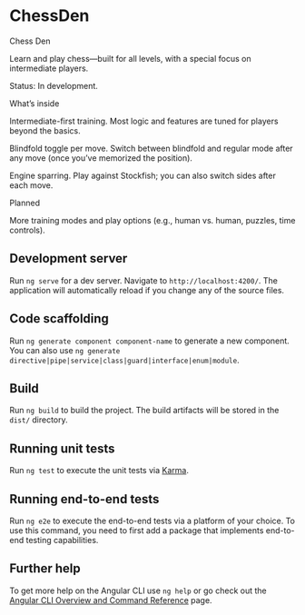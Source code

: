 # ChessDen

Chess Den

Learn and play chess—built for all levels, with a special focus on intermediate players.

Status: In development.

What’s inside

Intermediate-first training. Most logic and features are tuned for players beyond the basics.

Blindfold toggle per move. Switch between blindfold and regular mode after any move (once you’ve memorized the position).

Engine sparring. Play against Stockfish; you can also switch sides after each move.

Planned

More training modes and play options (e.g., human vs. human, puzzles, time controls).



## Development server

Run `ng serve` for a dev server. Navigate to `http://localhost:4200/`. The application will automatically reload if you change any of the source files.

## Code scaffolding

Run `ng generate component component-name` to generate a new component. You can also use `ng generate directive|pipe|service|class|guard|interface|enum|module`.

## Build

Run `ng build` to build the project. The build artifacts will be stored in the `dist/` directory.

## Running unit tests

Run `ng test` to execute the unit tests via [Karma](https://karma-runner.github.io).

## Running end-to-end tests

Run `ng e2e` to execute the end-to-end tests via a platform of your choice. To use this command, you need to first add a package that implements end-to-end testing capabilities.

## Further help

To get more help on the Angular CLI use `ng help` or go check out the [Angular CLI Overview and Command Reference](https://angular.io/cli) page.
